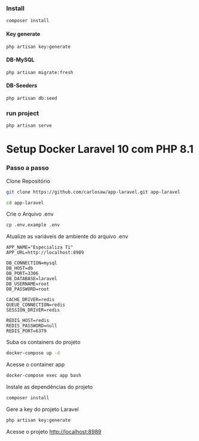 ### Install 
`composer install`

#### Key generate
`php artisan key:generate`

#### DB-MySQL
`php artisan migrate:fresh`

#### DB-Seeders
`php artisan db:seed`

### run project
`php artisan serve`


# Setup Docker Laravel 10 com PHP 8.1

### Passo a passo
Clone Repositório
```sh
git clone https://github.com/carlosaw/app-laravel.git app-laravel
```
```sh
cd app-laravel
```

Crie o Arquivo .env
```sh
cp .env.example .env
```

Atualize as variáveis de ambiente do arquivo .env
```dosini
APP_NAME="Especializa Ti"
APP_URL=http://localhost:8989

DB_CONNECTION=mysql
DB_HOST=db
DB_PORT=3306
DB_DATABASE=laravel
DB_USERNAME=root
DB_PASSWORD=root

CACHE_DRIVER=redis
QUEUE_CONNECTION=redis
SESSION_DRIVER=redis

REDIS_HOST=redis
REDIS_PASSWORD=null
REDIS_PORT=6379
```

Suba os containers do projeto
```sh
docker-compose up -d
```

Acesse o container app
```sh
docker-compose exec app bash
```

Instale as dependências do projeto
```sh
composer install
```

Gere a key do projeto Laravel
```sh
php artisan key:generate
```

Acesse o projeto
[http://localhost:8989](http://localhost:8989)

